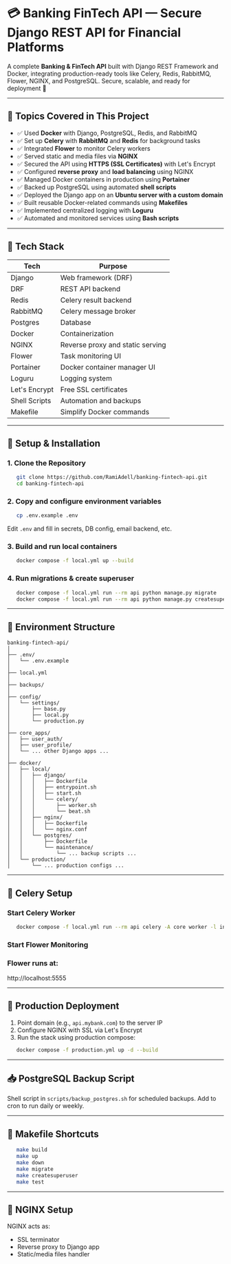 # 💳 Banking FinTech API — Secure Django REST API for Financial Platforms

A complete **Banking & FinTech API** built with Django REST Framework and Docker, integrating production-ready tools like Celery, Redis, RabbitMQ, Flower, NGINX, and PostgreSQL. Secure, scalable, and ready for deployment 🚀

---

## 🧠 Topics Covered in This Project

- ✅ Used **Docker** with Django, PostgreSQL, Redis, and RabbitMQ
- ✅ Set up **Celery** with **RabbitMQ** and **Redis** for background tasks
- ✅ Integrated **Flower** to monitor Celery workers
- ✅ Served static and media files via **NGINX**
- ✅ Secured the API using **HTTPS (SSL Certificates)** with Let's Encrypt
- ✅ Configured **reverse proxy** and **load balancing** using NGINX
- ✅ Managed Docker containers in production using **Portainer**
- ✅ Backed up PostgreSQL using automated **shell scripts**
- ✅ Deployed the Django app on an **Ubuntu server with a custom domain**
- ✅ Built reusable Docker-related commands using **Makefiles**
- ✅ Implemented centralized logging with **Loguru**
- ✅ Automated and monitored services using **Bash scripts**

---

## 🚀 Tech Stack

| Tech         | Purpose                             |
|--------------|-------------------------------------|
| Django       | Web framework (DRF)                 |
| DRF          | REST API backend                    |
| Redis        | Celery result backend               |
| RabbitMQ     | Celery message broker               |
| Postgres     | Database                            |
| Docker       | Containerization                    |
| NGINX        | Reverse proxy and static serving    |
| Flower       | Task monitoring UI                  |
| Portainer    | Docker container manager UI         |
| Loguru       | Logging system                      |
| Let's Encrypt| Free SSL certificates               |
| Shell Scripts| Automation and backups              |
| Makefile     | Simplify Docker commands            |

---

## 🚦 Setup & Installation

### 1. Clone the Repository

```bash
   git clone https://github.com/RamiAdell/banking-fintech-api.git
   cd banking-fintech-api
```
### 2. Copy and configure environment variables

```bash
   cp .env.example .env
```
Edit `.env` and fill in  secrets, DB config, email backend, etc.

### 3. Build and run local containers

```bash
   docker compose -f local.yml up --build
```
### 4. Run migrations & create superuser

```bash
   docker compose -f local.yml run --rm api python manage.py migrate
   docker compose -f local.yml run --rm api python manage.py createsuperuser
```

---

## 🌱 Environment Structure

```
banking-fintech-api/
│
├── .env/
│   └── .env.example
│
├── local.yml
│
├── backups/
│
├── config/
│   └── settings/
│       ├── base.py
│       ├── local.py
│       └── production.py
│
├── core_apps/
│   ├── user_auth/
│   ├── user_profile/
│   └── ... other Django apps ...
│
├── docker/
│   ├── local/
│   │   ├── django/
│   │   │   ├── Dockerfile
│   │   │   ├── entrypoint.sh
│   │   │   ├── start.sh
│   │   │   └── celery/
│   │   │       ├── worker.sh
│   │   │       └── beat.sh
│   │   ├── nginx/
│   │   │   ├── Dockerfile
│   │   │   └── nginx.conf
│   │   └── postgres/
│   │       ├── Dockerfile
│   │       └── maintenance/
│   │           └── ... backup scripts ...
│   └── production/
│       └── ... production configs ...
```

---

## 🔁 Celery Setup

### Start Celery Worker

```bash
   docker compose -f local.yml run --rm api celery -A core worker -l info
```
### Start Flower Monitoring

### Flower runs at:
http://localhost:5555

---

## 🔐 Production Deployment

1. Point  domain (e.g., `api.mybank.com`) to the server IP
2. Configure NGINX with SSL via Let's Encrypt
3. Run the stack using production compose:

```bash
   docker compose -f production.yml up -d --build
```
---

## 📥 PostgreSQL Backup Script

Shell script in `scripts/backup_postgres.sh` for scheduled backups.
Add to cron to run daily or weekly.

---

## 🔧 Makefile Shortcuts

```bash
   make build
   make up
   make down
   make migrate
   make createsuperuser
   make test
```
---

## 📡 NGINX Setup

NGINX acts as:
- SSL terminator
- Reverse proxy to Django app
- Static/media files handler
